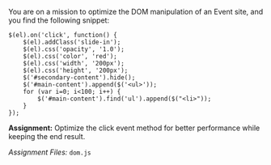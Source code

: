 You are on a mission to optimize the DOM manipulation of an Event site, and you find the following snippet:

```
$(el).on('click', function() {
    $(el).addClass('slide-in');
	$(el).css('opacity', '1.0');
	$(el).css('color', 'red');
	$(el).css('width', '200px');
	$(el).css('height', '200px');
	$('#secondary-content').hide();
	$('#main-content').append($('<ul>'));
	for (var i=0; i<100; i++) {
		$('#main-content').find('ul').append($("<li>"));
	}
});
```

**Assignment:** Optimize the click event method for better performance while keeping the end result.

*Assignment Files:* ```dom.js```